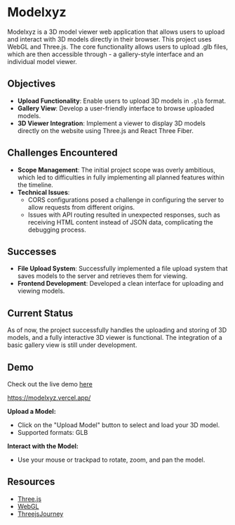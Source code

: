 
# Modelxyz

Modelxyz is a 3D model viewer web application that allows users to upload and interact with 3D models directly in their browser. This project uses WebGL and Three.js. The core functionality allows users to upload .glb files, which are then accessible through - a gallery-style interface and an individual model viewer.

## Objectives

- **Upload Functionality**: Enable users to upload 3D models in `.glb` format.
- **Gallery View**: Develop a user-friendly interface to browse uploaded models.
- **3D Viewer Integration**: Implement a viewer to display 3D models directly on the website using Three.js and React Three Fiber.

## Challenges Encountered

- **Scope Management**: The initial project scope was overly ambitious, which led to difficulties in fully implementing all planned features within the timeline.
- **Technical Issues**: 
  - CORS configurations posed a challenge in configuring the server to allow requests from different origins.
  - Issues with API routing resulted in unexpected responses, such as receiving HTML content instead of JSON data, complicating the debugging process.
 
## Successes

- **File Upload System**: Successfully implemented a file upload system that saves models to the server and retrieves them for viewing.
- **Frontend Development**: Developed a clean interface for uploading and viewing models.

## Current Status

As of now, the project successfully handles the uploading and storing of 3D models, and a fully interactive 3D viewer is functional. The integration of a basic gallery view is still under development.

## Demo

Check out the live demo [here]([Modelxyz](https://modelxyz.vercel.app/))

https://modelxyz.vercel.app/

**Upload a Model:**
   - Click on the "Upload Model" button to select and load your 3D model.
   - Supported formats: GLB

**Interact with the Model:**
   - Use your mouse or trackpad to rotate, zoom, and pan the model.

## Resources

- [Three.js](https://threejs.org/) 
- [WebGL](https://get.webgl.org/)
- [ThreejsJourney](https://threejs-journey.com/)

